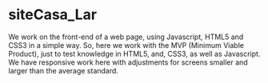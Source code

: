 # siteCasa_Lar
We work on the front-end of a web page, using Javascript, HTML5 and CSS3 in a simple way. So, here we work with the MVP (Minimum Viable Product),
just to test knowledge in HTML5, and, CSS3, as well as Javascript. We have responsive work here with adjustments for screens smaller and larger
than the average standard.
